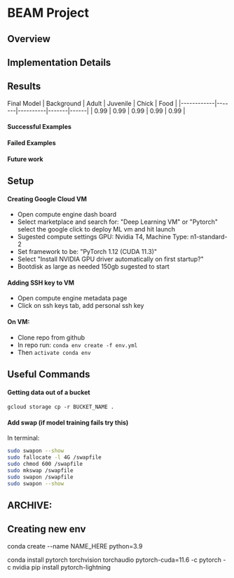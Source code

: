 # BEAM Project

## Overview

## Implementation Details

## Results

Final Model
| Background | Adult | Juvenile | Chick | Food |
|------------|-------|----------|-------|------|
| 0.99       | 0.99  | 0.99     | 0.99  | 0.99 |

#### Successful Examples

#### Failed Examples

#### Future work

## Setup

#### Creating Google Cloud VM

- Open compute engine dash board
- Select marketplace and search for: "Deep Learning VM" or "Pytorch" select the google click to deploy ML vm and hit launch
- Sugested compute settings GPU: Nvidia T4, Machine Type: n1-standard-2
- Set framework to be: "PyTorch 1.12 (CUDA 11.3)"
- Select "Install NVIDIA GPU driver automatically on first startup?"
- Bootdisk as large as needed 150gb sugested to start

#### Adding SSH key to VM

- Open compute engine metadata page
- Click on ssh keys tab, add personal ssh key

#### On VM:
- Clone repo from github
- In repo run: `conda env create -f env.yml`
- Then `activate conda env`

## Useful Commands

#### Getting data out of a bucket

`gcloud storage cp -r BUCKET_NAME .`

#### Add swap (if model training fails try this)

In terminal:
```bash
sudo swapon --show
sudo fallocate -l 4G /swapfile
sudo chmod 600 /swapfile
sudo mkswap /swapfile
sudo swapon /swapfile
sudo swapon --show
```

## ARCHIVE:

## Creating new env

conda create --name NAME_HERE python=3.9

conda install pytorch torchvision torchaudio pytorch-cuda=11.6 -c pytorch -c nvidia
pip install pytorch-lightning
